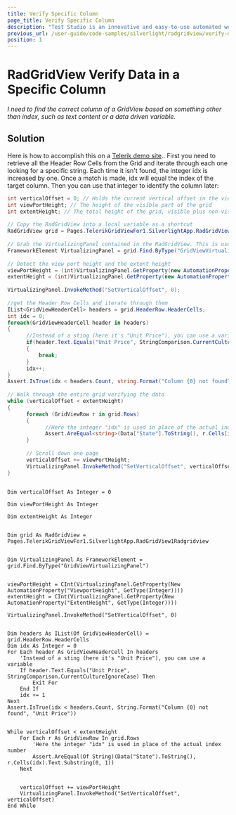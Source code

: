 ```yaml
---
title: Verify Specific Column
page_title: Verify Specific Column
description: "Test Studio is an innovative and easy-to-use automated web, WPF and load testing solution. Test Studio tests support essential technologies like ASP.NET AJAX, Silverlight, PHP and MVC. HTML5, Testing framework, functional testing, performance testing, load testing, exploratory testing, manual testing."
previous_url: /user-guide/code-samples/silverlight/radgridview/verify-data-in-specific-column.aspx, /user-guide/code-samples/silverlight/radgridview/verify-data-in-specific-column
position: 1
---
```

# RadGridView Verify Data in a Specific Column

*I need to find the correct column of a GridView based on something other than index, such as text content or a data driven variable.*


## Solution

Here is how to accomplish this on a <a href="http://demos.telerik.com/silverlight/#GridView/Totals" target="_blank">Telerik demo site</a>.. First you need to retrieve all the Header Row Cells from the Grid and iterate through each one looking for a specific string. Each time it isn't found, the integer idx is increased by one. Once a match is made, idx will equal the index of the target column. Then you can use that integer to identify the column later:

```C#
int verticalOffset = 0; // Holds the current vertical offset in the viewport
int viewPortHeight; // The height of the visible part of the grid
int extentHeight; // The total height of the grid, visible plus non-visible
  
// Copy the RadGridView into a local variable as a shortcut
RadGridView grid = Pages.TelerikGridViewFor1.SilverlightApp.RadGridView1Radgridview;
  
// Grab the VirtualizingPanel contained in the RadGridView. This is used to control the viewable portion of the grid.
FrameworkElement VirtualizingPanel = grid.Find.ByType("GridViewVirtualizingPanel");
  
// Detect the view port height and the extent height
viewPortHeight = (int)VirtualizingPanel.GetProperty(new AutomationProperty("ViewportHeight", typeof(int)));
extentHeight = (int)VirtualizingPanel.GetProperty(new AutomationProperty("ExtentHeight", typeof(int)));
   
VirtualizingPanel.InvokeMethod("SetVerticalOffset", 0);
  
//get the Header Row Cells and iterate through them
IList<GridViewHeaderCell> headers = grid.HeaderRow.HeaderCells;
int idx = 0; 
foreach(GridViewHeaderCell header in headers)
{
      //Instead of a sting (here it's "Unit Price"), you can use a variable
      if(header.Text.Equals("Unit Price", StringComparison.CurrentCultureIgnoreCase))  
      {
          break;
      }
      idx++; 
}
Assert.IsTrue(idx < headers.Count, string.Format("Column {0} not found", "Unit Price"));
      
// Walk through the entire grid verifying the data
while (verticalOffset < extentHeight)
{
      foreach (GridViewRow r in grid.Rows)
      {
            //Here the integer "idx" is used in place of the actual index number 
            Assert.AreEqual<string>(Data["State"].ToString(), r.Cells[idx].Text.Substring(0,1));
      }
  
      // Scroll down one page
      verticalOffset += viewPortHeight;
      VirtualizingPanel.InvokeMethod("SetVerticalOffset", verticalOffset);
}
```

```VB

Dim verticalOffset As Integer = 0

Dim viewPortHeight As Integer

Dim extentHeight As Integer
  

Dim grid As RadGridView = Pages.TelerikGridViewFor1.SilverlightApp.RadGridView1Radgridview
  

Dim VirtualizingPanel As FrameworkElement = grid.Find.ByType("GridViewVirtualizingPanel")
  

viewPortHeight = CInt(VirtualizingPanel.GetProperty(New AutomationProperty("ViewportHeight", GetType(Integer))))
extentHeight = CInt(VirtualizingPanel.GetProperty(New AutomationProperty("ExtentHeight", GetType(Integer))))
  
VirtualizingPanel.InvokeMethod("SetVerticalOffset", 0)
  

Dim headers As IList(Of GridViewHeaderCell) = grid.HeaderRow.HeaderCells
Dim idx As Integer = 0
For Each header As GridViewHeaderCell In headers
    'Instead of a sting (here it's "Unit Price"), you can use a variable
    If header.Text.Equals("Unit Price", StringComparison.CurrentCultureIgnoreCase) Then
        Exit For
    End If
    idx += 1
Next
Assert.IsTrue(idx < headers.Count, String.Format("Column {0} not found", "Unit Price"))
  

While verticalOffset < extentHeight
    For Each r As GridViewRow In grid.Rows
        'Here the integer "idx" is used in place of the actual index number 
        Assert.AreEqual(Of String)(Data("State").ToString(), r.Cells(idx).Text.Substring(0, 1))
    Next
  
    
    verticalOffset += viewPortHeight
    VirtualizingPanel.InvokeMethod("SetVerticalOffset", verticalOffset)
End While
```




